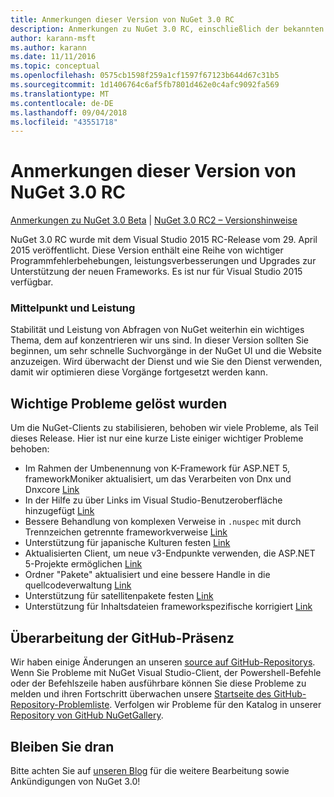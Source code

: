 ```yaml
---
title: Anmerkungen dieser Version von NuGet 3.0 RC
description: Anmerkungen zu NuGet 3.0 RC, einschließlich der bekannten Probleme, Fehlerkorrekturen, hinzugefügter Features und DCRs.
author: karann-msft
ms.author: karann
ms.date: 11/11/2016
ms.topic: conceptual
ms.openlocfilehash: 0575cb1598f259a1cf1597f67123b644d67c31b5
ms.sourcegitcommit: 1d1406764c6af5fb7801d462e0c4afc9092fa569
ms.translationtype: MT
ms.contentlocale: de-DE
ms.lasthandoff: 09/04/2018
ms.locfileid: "43551718"
---
```

# <a name="nuget-30-rc-release-notes"></a>Anmerkungen dieser Version von NuGet 3.0 RC

[Anmerkungen zu NuGet 3.0 Beta](../release-notes/nuget-3.0-beta.md) | [NuGet 3.0 RC2 – Versionshinweise](../release-notes/nuget-3.0-RC2.md)

NuGet 3.0 RC wurde mit dem Visual Studio 2015 RC-Release vom 29. April 2015 veröffentlicht. Diese Version enthält eine Reihe von wichtiger Programmfehlerbehebungen, leistungsverbesserungen und Upgrades zur Unterstützung der neuen Frameworks.  Es ist nur für Visual Studio 2015 verfügbar.

### <a name="continued-focus-on-performance"></a>Mittelpunkt und Leistung

Stabilität und Leistung von Abfragen von NuGet weiterhin ein wichtiges Thema, dem auf konzentrieren wir uns sind.  In dieser Version sollten Sie beginnen, um sehr schnelle Suchvorgänge in der NuGet UI und die Website anzuzeigen.  Wird überwacht der Dienst und wie Sie den Dienst verwenden, damit wir optimieren diese Vorgänge fortgesetzt werden kann.

## <a name="significant-issues-resolved"></a>Wichtige Probleme gelöst wurden

Um die NuGet-Clients zu stabilisieren, behoben wir viele Probleme, als Teil dieses Release.  Hier ist nur eine kurze Liste einiger wichtiger Probleme behoben:

* Im Rahmen der Umbenennung von K-Framework für ASP.NET 5, frameworkMoniker aktualisiert, um das Verarbeiten von Dnx und Dnxcore [Link](https://github.com/NuGet/Home/issues/215)
* In der Hilfe zu über Links im Visual Studio-Benutzeroberfläche hinzugefügt [Link](https://github.com/NuGet/Home/issues/232)
* Bessere Behandlung von komplexen Verweise in `.nuspec` mit durch Trennzeichen getrennte frameworkverweise [Link](https://github.com/NuGet/Home/issues/276)
* Unterstützung für japanische Kulturen festen [Link](https://github.com/NuGet/Home/issues/253)
* Aktualisierten Client, um neue v3-Endpunkte verwenden, die ASP.NET 5-Projekte ermöglichen [Link](https://github.com/NuGet/Home/issues/219)
* Ordner "Pakete" aktualisiert und eine bessere Handle in die quellcodeverwaltung [Link](https://github.com/NuGet/Home/issues/56)
* Unterstützung für satellitenpakete festen [Link](https://github.com/NuGet/Home/issues/17)
* Unterstützung für Inhaltsdateien frameworkspezifische korrigiert [Link](https://github.com/NuGet/Home/issues/18)

## <a name="github-presence-overhaul"></a>Überarbeitung der GitHub-Präsenz

Wir haben einige Änderungen an unseren [source auf GitHub-Repositorys](http://github.com/nuget/home).  Wenn Sie Probleme mit NuGet Visual Studio-Client, der Powershell-Befehle oder der Befehlszeile haben ausführbare können Sie diese Probleme zu melden und ihren Fortschritt überwachen unsere [Startseite des GitHub-Repository-Problemliste](http://github.com/nuget/home/issues).  Verfolgen wir Probleme für den Katalog in unserer [Repository von GitHub NuGetGallery](http://github.com/nuget/NuGetGallery/issues).


## <a name="stay-tuned"></a>Bleiben Sie dran

Bitte achten Sie auf [unseren Blog](http://blog.nuget.org) für die weitere Bearbeitung sowie Ankündigungen von NuGet 3.0!